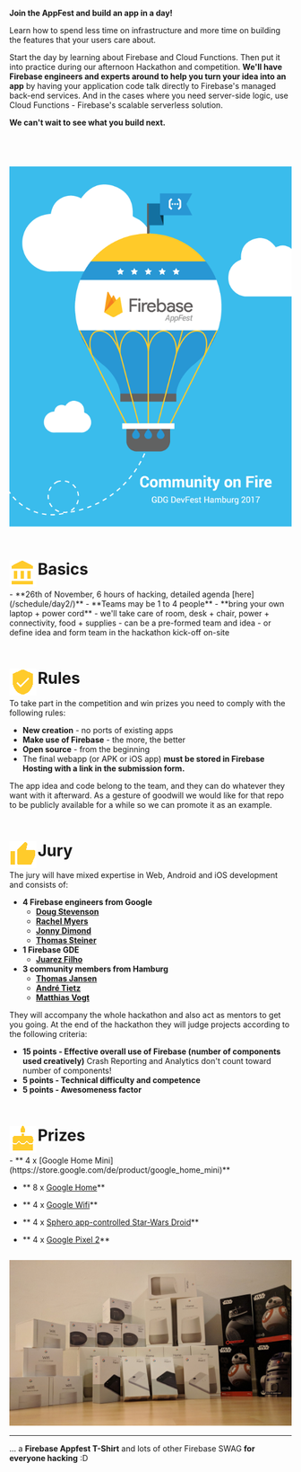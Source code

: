 

**Join the AppFest and build an app in a day!**

Learn how to spend less time on infrastructure and more time on building the features that your users care about.

Start the day by learning about Firebase and Cloud Functions. Then put it into practice during our afternoon Hackathon and competition. **We'll have Firebase engineers and experts around to help you turn your idea into an app** by having your application code talk directly to Firebase's managed back-end services. And in the cases where you need server-side logic, use Cloud Functions - Firebase's scalable serverless solution.

**We can't wait to see what you build next.**



<img style="margin-top:4em;" src="/images/Firebase_AppFest_Hamburg_650.png"/>


<div style="margin-top:4em; margin-bottom:1em;"><img src="/images/ic_basics.png" style="float:left; display: inline-block;"/><h1 style="margin-left:1.8em">Basics</h1></div>
 - **26th of November, 6 hours of hacking, detailed agenda [here](/schedule/day2/)**
 - **Teams may be 1 to 4 people**
 - **bring your own laptop + power cord**
 - we'll take care of room, desk + chair, power + connectivity, food + supplies
 - can be a pre-formed team and idea
 - or define idea and form team in the hackathon kick-off on-site



<div style="margin-top:4em; margin-bottom:1em;"><img src="/images/ic_verified.png" style="float:left; display: inline-block;"/><h1 style="margin-left:1.8em">Rules</h1></div>
To take part in the competition and win prizes you need to comply with the following rules:

 - **New creation** - no ports of existing apps
 - **Make use of Firebase** - the more, the better
 - **Open source** - from the beginning
 - The final webapp (or APK or iOS app) **must be stored in Firebase Hosting with a link in the submission form.**

The app idea and code belong to the team, and they can do whatever they want with it afterward. As a gesture of goodwill we would like for that repo to be publicly available for a while so we can promote it as an example.


<div style="margin-top:4em; margin-bottom:1em;"><img src="/images/ic_thumb_yellow.png" style="float:left; display: inline-block;"/><h1 style="margin-left:1.8em">Jury</h1></div>
The jury will have mixed expertise in Web, Android and iOS development and consists of:

 - **4 Firebase engineers from Google**
   - **[Doug Stevenson](/speakers/12)**
   - **[Rachel Myers](/speakers/13)**
   - **[Jonny Dimond](/speakers/20)**
   - **[Thomas Steiner](/speakers/19)**
 - **1 Firebase GDE**
   - **[Juarez Filho](/speakers/5)**
 - **3 community members from Hamburg**
   - **[Thomas Jansen](/speakers/21)**
   - **[André Tietz](/speakers/29)**
   - **[Matthias Vogt](/speakers/30)**

They will accompany the whole hackathon and also act as mentors to get you going. At the end of the hackathon they will judge projects according to the following criteria:

 - **15 points - Effective overall use of Firebase (number of components used creatively)**
Crash Reporting and Analytics don't count toward number of components!
 - **5 points - Technical difficulty and competence**
 - **5 points - Awesomeness factor**


<div style="margin-top:4em; margin-bottom:1em;"><img src="/images/ic_cake.png" style="float:left; display: inline-block;"/><h1 style="margin-left:1.8em">Prizes</h1></div>
 - ** 4 x [Google Home Mini](https://store.google.com/de/product/google_home_mini)**

 - ** 8 x [Google Home](https://store.google.com/de/product/google_home)**

 - ** 4 x [Google Wifi](https://store.google.com/de/product/google_wifi)**

 - ** 4 x [Sphero app-controlled Star-Wars Droid](https://www.sphero.com/starwars)**

 - ** 4 x [Google Pixel 2](https://store.google.com/de/product/pixel_2)**

<img style="margin-top:1em;" src="/images/Firebase_AppFest_prizes.jpg"/>

----------
... a **Firebase Appfest T-Shirt** and lots of other Firebase SWAG **for everyone hacking** :D
